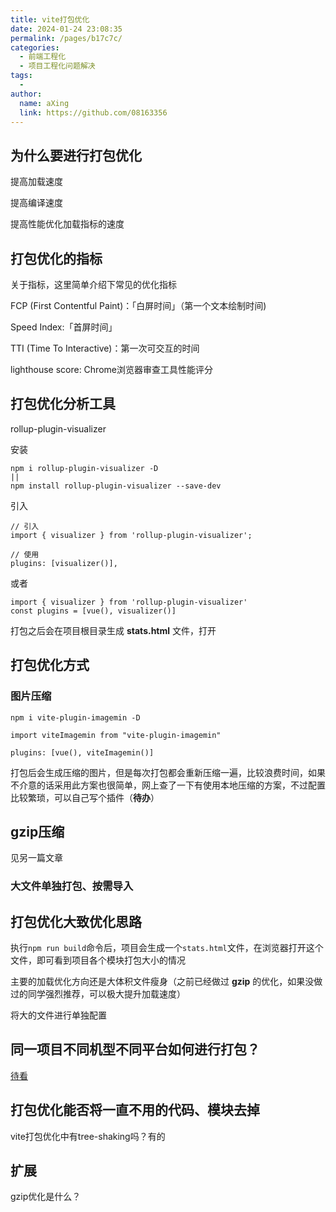 ```yaml
---
title: vite打包优化
date: 2024-01-24 23:08:35
permalink: /pages/b17c7c/
categories:
  - 前端工程化
  - 项目工程化问题解决
tags:
  - 
author: 
  name: aXing
  link: https://github.com/08163356
---
```







## 为什么要进行打包优化

提高加载速度

提高编译速度

提高性能优化加载指标的速度

## 打包优化的指标

<!-- more -->
关于指标，这里简单介绍下常见的优化指标

FCP (First Contentful Paint)：「白屏时间」（第一个文本绘制时间)

Speed Index:「首屏时间」

TTI (Time To Interactive)：第一次可交互的时间

lighthouse score: Chrome浏览器审查工具性能评分

## 打包优化分析工具

rollup-plugin-visualizer

安装

```
npm i rollup-plugin-visualizer -D
||
npm install rollup-plugin-visualizer --save-dev
```

引入

```
// 引入
import { visualizer } from 'rollup-plugin-visualizer';

// 使用
plugins: [visualizer()],

```

或者

```
import { visualizer } from 'rollup-plugin-visualizer'
const plugins = [vue(), visualizer()]
```

打包之后会在项目根目录生成 **stats.html** 文件，打开

## 打包优化方式

### 图片压缩

```
npm i vite-plugin-imagemin -D
```

```
import viteImagemin from "vite-plugin-imagemin"

plugins: [vue(), viteImagemin()]
```

打包后会生成压缩的图片，但是每次打包都会重新压缩一遍，比较浪费时间，如果不介意的话采用此方案也很简单，网上查了一下有使用本地压缩的方案，不过配置比较繁琐，可以自己写个插件（**待办**）

## gzip压缩

见另一篇文章

### 大文件单独打包、按需导入

## 打包优化大致优化思路

执行`npm run build`命令后，项目会生成一个`stats.html`文件，在浏览器打开这个文件，即可看到项目各个模块打包大小的情况

主要的加载优化方向还是大体积文件瘦身（之前已经做过 **gzip** 的优化，如果没做过的同学强烈推荐，可以极大提升加载速度）

将大的文件进行单独配置

## 同一项目不同机型不同平台如何进行打包？

[待看](https://juejin.cn/post/7075988604224274446)

## 打包优化能否将一直不用的代码、模块去掉

vite打包优化中有tree-shaking吗？有的

## 扩展

gzip优化是什么？



